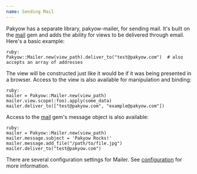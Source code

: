 ```yaml
---
name: Sending Mail
---
```


Pakyow has a separate library, pakyow-mailer, for sending mail. It's built on the <a href="https://github.com/mikel/mail" target="_blank">mail</a> gem and adds the ability for views to be delivered through email. Here's a basic example:

	ruby:
	Pakyow::Mailer.new(view_path).deliver_to("test@pakyow.com")  # also accepts an array of addresses

The view will be constructed just like it would be if it was being presented in a browser. Access to the view is also available for manipulation and binding:

	ruby:
	mailer = Pakyow::Mailer.new(view_path)
	mailer.view.scope(:foo).apply(some_data)
	mailer.deliver_to(["test@pakyow.com", "example@pakyow.com"])

Access to the <a href="https://github.com/mikel/mail" target="_blank">mail</a> gem's message object is also available:

	ruby:
	mailer = Pakyow::Mailer.new(view_path)
	mailer.message.subject = 'Pakyow Rocks!'
	mailer.message.add_file("/path/to/file.jpg")
	mailer.deliver_to("test@pakyow.com")

There are several configuration settings for Mailer. See [configuration](/docs/configuration) for more information.